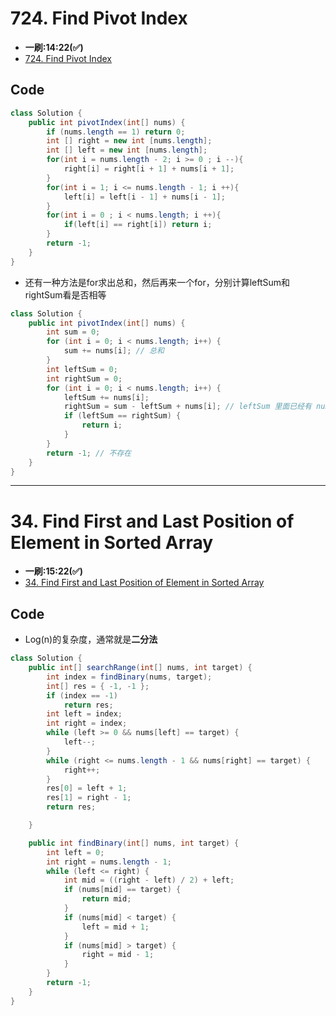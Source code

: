 # 724. Find Pivot Index
* **一刷:14:22(✅)**
* [724. Find Pivot Index](https://leetcode.com/problems/find-pivot-index/)

## Code
``` java
class Solution {
    public int pivotIndex(int[] nums) {
        if (nums.length == 1) return 0;
        int [] right = new int [nums.length];
        int [] left = new int [nums.length];
        for(int i = nums.length - 2; i >= 0 ; i --){
            right[i] = right[i + 1] + nums[i + 1];
        }
        for(int i = 1; i <= nums.length - 1; i ++){
            left[i] = left[i - 1] + nums[i - 1];
        }
        for(int i = 0 ; i < nums.length; i ++){
            if(left[i] == right[i]) return i;
        }
        return -1;
    }
}
```
* 还有一种方法是for求出总和，然后再来一个for，分别计算leftSum和rightSum看是否相等
```java
class Solution {
    public int pivotIndex(int[] nums) {
        int sum = 0;
        for (int i = 0; i < nums.length; i++) {
            sum += nums[i]; // 总和
        }
        int leftSum = 0;
        int rightSum = 0;
        for (int i = 0; i < nums.length; i++) {
            leftSum += nums[i];
            rightSum = sum - leftSum + nums[i]; // leftSum 里面已经有 nums[i]，多减了一次，所以加上
            if (leftSum == rightSum) {
                return i;
            }
        }
        return -1; // 不存在
    }
}
```
***
# 34. Find First and Last Position of Element in Sorted Array
* **一刷:15:22(✅)**
* [34. Find First and Last Position of Element in Sorted Array](https://leetcode.com/problems/find-first-and-last-position-of-element-in-sorted-array/)

## Code
* Log(n)的复杂度，通常就是**二分法**
```java
class Solution {
    public int[] searchRange(int[] nums, int target) {
        int index = findBinary(nums, target);
        int[] res = { -1, -1 };
        if (index == -1)
            return res;
        int left = index;
        int right = index;
        while (left >= 0 && nums[left] == target) {
            left--;
        }
        while (right <= nums.length - 1 && nums[right] == target) {
            right++;
        }
        res[0] = left + 1;
        res[1] = right - 1;
        return res;

    }

    public int findBinary(int[] nums, int target) {
        int left = 0;
        int right = nums.length - 1;
        while (left <= right) {
            int mid = ((right - left) / 2) + left;
            if (nums[mid] == target) {
                return mid;
            }
            if (nums[mid] < target) {
                left = mid + 1;
            }
            if (nums[mid] > target) {
                right = mid - 1;
            }
        }
        return -1;
    }
}
```